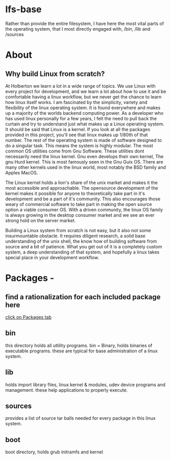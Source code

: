 # lfs-base
Rather than provide the entire filesystem, I have here the most vital parts of the operating system, that I most directly engaged with, /bin, /lib and /sources
# About

## Why build Linux from scratch?
At Holberton we learn a lot in a wide range of topics. We use Linux with every project for development, and we learn a lot about how to use it and be comfortable having a linux workflow, but we never get the chance to learn how linux itself works.
I am fascinated by the simplicity, variety and flexibility of the linux operating system. It is found everywhere and makes up a majority of the worlds backend computing power. As a developer who has used linux personally for a few years, I felt the need to pull back the curtain and try to understand just what makes up a Linux operating system.
It should be said that Linux is a kernel. If you look at all the packages provided in this project, you'll see that linux makes up 1/80th of that number. The rest of the operating system is made of software designed to do a singular task. This means the system is highly modular.
The most common OS utilities come from Gnu Software. These utilities dont necessarily need the linux kernel. Gnu even develops their own kernel, The gnu Hurd kernel. This is most famously seen in the Gnu Guix OS. There are many other kernels used in the linux world, most notably the BSD family and Apples MacOS.

The Linux kernel holds a lion's share of the unix market and makes it the most accessible and approachable. The opensource development of the kernel makes it possible for anyone to theoretically take part in it's development and be a part of it's community. This also encourages those weary of commercial software to take part in making the open source option a viable consumer OS. With a driven community, the linux OS family is always growing in the desktop consumer market and we see an ever strong hold on the server market.

Building a Linux system from scratch is not easy, but it also not some insurmountable obstacle. It requires diligent research, a solid base understanding of the unix shell, the know how of building software from source and a bit of patience. What you get out of it is a completely custom system, a deep understanding of that system, and hopefully a linux takes special place in your development workflow.
# Packages - 
## find a rationalization for each included package here
[click on Packages tab](http://derric.xyz/lfs-port-page/lfs-overview.html)


## bin
 this directory holds all utlility programs. bin = Binary, holds binaries of executable programs. these are typical for base administration of a linux system.
 
## lib
holds import library files, linux kernel & modules, udev device programs and management. these help applications to properly execute. 

## sources 
provides a list of source tar balls needed for every package in this linux system.

## boot
boot directory, holds grub initramfs and kernel
 
 
